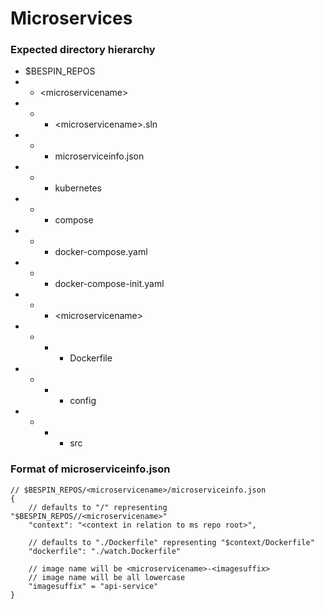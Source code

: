 # Microservices

### Expected directory hierarchy

* $BESPIN_REPOS
* * \<microservicename\>
* * * \<microservicename\>.sln
* * * microserviceinfo.json
* * * kubernetes
* * * compose
* * * docker-compose.yaml
* * * docker-compose-init.yaml
* * * \<microservicename\>
* * * * Dockerfile
* * * * config
* * * * src


### Format of microserviceinfo.json

    // $BESPIN_REPOS/<microservicename>/microserviceinfo.json
    {
        // defaults to "/" representing "$BESPIN_REPOS//<microservicename>"
        "context": "<context in relation to ms repo root>",

        // defaults to "./Dockerfile" representing "$context/Dockerfile"
        "dockerfile": "./watch.Dockerfile"
        
        // image name will be <microservicename>-<imagesuffix>
        // image name will be all lowercase
        "imagesuffix" = "api-service"
    }    
